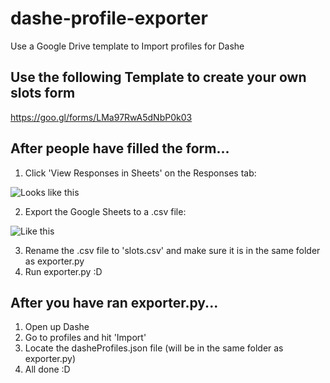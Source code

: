 # dashe-profile-exporter
Use a Google Drive template to Import profiles for Dashe

## Use the following Template to create your own slots form
https://goo.gl/forms/LMa97RwA5dNbP0k03

## After people have filled the form...
1. Click 'View Responses in Sheets' on the Responses tab:

![Looks like this](https://i.imgur.com/Ru4tJzZ.png)

2. Export the Google Sheets to a .csv file:

![Like this](https://i.imgur.com/OsxXJKz.png)

3. Rename the .csv file to 'slots.csv' and make sure it is in the same folder as exporter.py
4. Run exporter.py :D

## After you have ran exporter.py...
1. Open up Dashe
2. Go to profiles and hit 'Import'
3. Locate the dasheProfiles.json file (will be in the same folder as exporter.py)
4. All done :D
